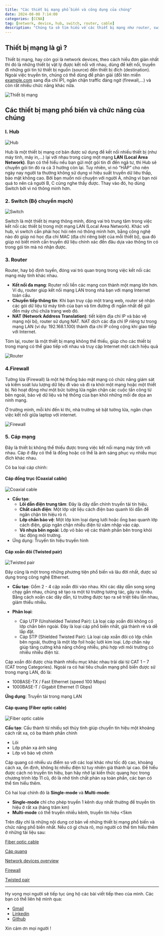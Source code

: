 ```yaml
---
title: "Các thiết bị mạng phổ biến và công dụng của chúng"
date: 2024-08-08 7:14:00
categories: [CCNA]
tag: [network, device, hub, switch, router, cable]
description: "Chúng ta sẽ tìm hiểu về các thiết bị mạng như router, switch, hub, firewall và các loại cáp phổ biến nhất. Chúng có chức năng vô cùng quan trọng trong hệ thống Internet, cùng mình tìm hiểu nhé"
---
```


## Thiết bị mạng là gì ?

Thiết bị mạng, hay còn gọi là network devices, theo cách hiểu đơn giản nhất thì đó là những thiết bị vật lý được kết nối với nhau, dùng để kết nối, truyền đi những gói tin từ thiết bị nguồn (source) đến thiết bị đích (destination). Ngoài việc truyền tin, chúng có thể dùng để phân giải (đổi tên miền [example.com](https://example.com) sang địa chỉ IP), ngăn chặn traffic đáng ngờ (firewall,…) và còn rất nhiều chức năng khác nữa.

![Thiết bị mạng](https://cdn.educba.com/academy/wp-content/uploads/2019/08/Networking-Devices.jpg)

## Các thiết bị mạng phổ biến và chức năng của chúng

### I. Hub

![Hub](https://static.javatpoint.com/computer/images/what-is-star-topology1.png)

Hub là một thiết bị mạng cơ bản được sử dụng để kết nối nhiều thiết bị (như máy tính, máy in,...) lại với nhau trong cùng một mạng **LAN (Local Area Network)**. Bạn có thể hiểu nếu bạn gửi một gói tin đi đến ngã tư, thì Hub sẽ chuyển gói tin đó ra cả 3 hướng còn lại. Tuy nhiên, vì nó “HẤP” cho nên ngày nay người ta thường không sử dụng vì hiệu suất truyền dữ liêu thấp, bảo mật không cao. Bởi bạn muốn nói chuyện với người A, những vì bạn nói quá to nên cả người B, C cũng nghe thấy được. Thay vào đó, họ dùng Switch bởi vì nó thông minh hơn.

### 2. Switch (Bộ chuyển mạch)

![Switch](https://www.netgear.com/media/mobile_switches_tcm148-135772.webp)

Switch là một thiết bị mạng thông minh, đóng vai trò trung tâm trong việc kết nối các thiết bị trong một mạng LAN (Local Area Network). Khác với hub, vì switch cần phải học hỏi nên nó thông mình hơn, bằng công nghệ nào đó giúp nó học địa chỉ MAC (địa chỉ riêng biệt của mỗi thiết bị), qua đó giúp nó biết mình cần truyền dữ liệu chính xác đến đâu dựa vào thông tin có trong gói tin mà nó nhận được.

### 3. Router

Router, hay bộ định tuyến, đóng vai trò quan trọng trong việc kết nối các mạng máy tính khác nhau.

- **Kết nối đa mạng**: Router nối liền các mạng con thành một mạng lớn hơn. Ví dụ, router giúp kết nối mạng LAN trong nhà bạn với mạng Internet toàn cầu.
- **Chuyển tiếp thông tin**: Khi bạn truy cập một trang web, router sẽ nhận các gói dữ liệu từ máy tính của bạn và tìm đường đi ngắn nhất để gửi đến máy chủ chứa trang web đó.
- **NAT (Network Address Translation)**: tiết kiệm địa chỉ IP và bảo vệ mạng nội bộ, router sử dụng NAT. NAT dịch các địa chỉ IP riêng tư trong mạng LAN (ví dụ: 192.168.1.100) thành địa chỉ IP công cộng khi giao tiếp với Internet.

Tóm lại, router là một thiết bị mạng không thể thiếu, giúp cho các thiết bị trong mạng có thể giao tiếp với nhau và truy cập Internet một cách hiệu quả

![Router](https://www.researchgate.net/publication/298834060/figure/fig1/AS:669014497972231@1536516894585/Network-topology-used-for-testing-XP-router-in-home-small-corporate-network-environment.png)

### 4.Firewall

Tường lửa (Firewall) là một hệ thống bảo mật mạng có chức năng giám sát và kiểm soát lưu lượng dữ liệu đi vào và đi ra khỏi một mạng hoặc một thiết bị. Nó hoạt động như một bức tường lửa ngăn chặn các cuộc tấn công từ bên ngoài, bảo vệ dữ liệu và hệ thống của bạn khỏi những mối đe dọa an ninh mạng.

Ở trường mình, mỗi khi đến kì thi, nhà trường sẽ bật tường lửa, ngăn chạn việc kết nối giữa laptop với internet.

![Firewall](https://www.simplilearn.com/ice9/free_resources_article_thumb/Firewall_1.png)

### 5. Cáp mạng

Đây là thiết bị không thể thiếu được trong việc kết nối mạng máy tính với nhau. Cáp ở đây có thể là đồng hoặc có thể là ánh sáng phục vụ nhiều mục đích khác nhau.

Có ba loại cáp chính:

#### Cáp đồng trục (Coaxial cable)

![Coaxial cable](https://www.telnetww.com/wp-content/uploads/2020/05/coaxial-cable-diagram-1-1024x686.png)

- **Cấu tạo**: 
    - **Lõi dẫn điện trung tâm**: Đây là dây dẫn chính truyền tải tín hiệu.
    - **Chất cách điện**: Một lớp vật liệu cách điện bao quanh lõi dẫn để ngăn chặn tín hiệu rò rỉ.
    - **Lớp chắn bảo vệ**: Một lớp kim loại dạng lưới hoặc ống bao quanh lớp cách điện, giúp ngăn chặn nhiễu điện từ xâm nhập vào cáp.
    - **Vỏ nhựa bên ngoài**: Lớp vỏ bảo vệ các thành phần bên trong khỏi tác động môi trường.
- Ứng dụng: Truyền tín hiệu truyền hình


#### Cáp xoắn đôi (Twisted pair)

![Twisted pair](https://encrypted-tbn0.gstatic.com/images?q=tbn:ANd9GcRH4DZfIbdOwGaduL8oBJAPnWx2dqhV2SY6qQ&s)

Đây cũng là một trong những phương tiện phổ biến và lâu đời nhất, được sử dụng trong công nghệ Ethernet. 
- **Cấu tạo**: Gồm 2 - 4 cặp xoắn đôi vào nhau. Khi các dây dẫn song song chạy gần nhau, chúng sẽ tạo ra một từ trường tương tác, gây ra nhiễu. Bằng cách xoắn các dây dẫn, từ trường được tạo ra sẽ triệt tiêu lẫn nhau, giảm thiểu nhiễu.

- **Phân loại**: 
    - Cáp UTP (Unshielded Twisted Pair): Là loại cáp xoắn đôi không có lớp chắn bên ngoài. Đây là loại cáp phổ biến nhất, giá thành rẻ và dễ lắp đặt.
    - Cáp STP (Shielded Twisted Pair): Là loại cáp xoắn đôi có lớp chắn bên ngoài, thường là một lớp foil hoặc lưới kim loại. Lớp chắn này giúp tăng cường khả năng chống nhiễu, phù hợp với môi trường có nhiều nhiễu điện từ.

Cáp xoắn đôi được chia thành nhiều mục khác nhau trải dài từ CAT 1 – 7 (CAT trong Categories).
Ngoài ra có hai tiêu chuẩn mạng phổ biến được sử trong mạng LAN, đó là:
- 100BASE-TX / Fast Ethernet (speed 100 Mbps)
- 1000BASE-T / Gigabit Ethernet (1 Gbps)


**Ứng dụng**: Truyền tải trong mạng LAN

#### Cáp quang (Fiber optic cable)

![Fiber optic cable](https://zmscable.es/wp-content/uploads/2022/12/fibra-optica-cable.jpg)

**Cấu tạo**: Cấu thành từ nhiều sợi thủy tỉnh giúp chuyển tín hiệu một khoảng cách rất xa, có ba thành phần chính
- Lõi
- Lớp phản xạ ánh sáng
- Lớp vỏ bảo vệ chính

Cáp quang có nhiều ưu điểm so với các loại khác như tốc độ cao, khoảng cách xa, ổn định, không bị nhiễu điện từ tuy nhiên giá thành lại cao. Để hiểu được cách nó truyền tín hiệu, bạn hãy nhớ lại kiến thức quang học trong chương trình lớp 11 cũ, đó là nhờ tính chất phản xạ toàn phần, các bạn có thể tìm hiểu thêm.

Có hai loại chính đó là **Single-mode** và **Multi-mode**: 
- **Single-mode** chỉ cho phép truyền 1 kênh duy nhất thường để truyền tín hiệu ở rất xa (hàng trăm km)
- **Multi-mode** có thể truyền nhiều kênh, truyền tín hiệu <5km

Trên đây chỉ là những nội dung cơ bản về những thiết bị mạng phổ biến và chức năng phổ biến nhất. Nếu có gì chưa rõ, mọi người có thể tìm hiểu thêm ở những tài liệu sau:

[Fiber optic cable](https://www.ofsoptics.com/faq-guide-to-fiber-optic-cable/)

[Cáp quang](https://netsystem.vn/cap-quang-la-gi-doi-net-ve-cac-thanh-phan-dau-noi-45/)

[Network devices overview](https://www.lepide.com/blog/the-most-common-types-of-network-devices/)

[Firewall](https://us.norton.com/blog/privacy/firewall)

[Twisted pair](https://stl.tech/blog/network-connectivity-with-twisted-pair-cables/)

---

Hy vọng mọi người sẽ tiếp tục ủng hộ các bài viết tiếp theo của mình. Các bạn có thể liên hệ mình qua:

- [Gmail](mailto:huyqktk@gmail.com) 
- [Linkedin](https://www.linkedin.com/in/huy-nguyen-38910020b/)
- [Github](https://github.com/huyvnnb)

Xin cảm ơn mọi người !




